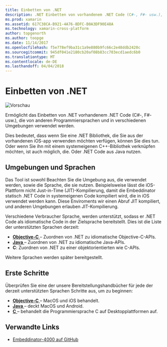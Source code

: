 ```yaml
---
title: Einbetten von .NET
description: .NET Einbetten von vorhandenem .NET Code (C#-, F#- usw.), die von anderen Programmiersprachen genutzt werden können
ms.prod: xamarin
ms.assetid: 617C38CA-B921-4A76-8DFC-B0A3DF90E48A
ms.technology: xamarin-cross-platform
author: topgenorth
ms.author: toopge
ms.date: 11/14/2017
ms.openlocfilehash: f5e778ef9ba31c1a9e880b9fc66c2e48ddb2420c
ms.sourcegitcommit: 945df041e2180cb20af08b83cc703ecd1aedc6b0
ms.translationtype: MT
ms.contentlocale: de-DE
ms.lasthandoff: 04/04/2018
---
```

# <a name="net-embedding"></a>Einbetten von .NET

![Vorschau](~/media/shared/preview.png)

Ermöglicht das Einbetten von .NET vorhandenem .NET Code (C#-, F#- usw.), die von anderen Programmiersprachen und in verschiedenen Umgebungen verwendet werden.

Dies bedeutet, dass wenn Sie eine .NET Bibliothek, die Sie aus der vorhandenen iOS-app verwenden möchten verfügen, können Sie dies tun.   Oder wenn Sie ihn mit einem systemeigenen C++-Bibliothek verknüpfen möchten, ist auch möglich, die.   Oder .NET Code aus Java nutzen.

## <a name="environments-and-languages"></a>Umgebungen und Sprachen

Das Tool ist sowohl Beachten Sie die Umgebung aus, die verwendet werden, sowie die Sprache, die sie nutzen.   Beispielsweise lässt die iOS-Plattform nicht Just-in-Time (JIT)-Kompilierung, damit die Embeddinator statisch .NET Code in systemeigenen Code kompiliert wird, die in iOS verwendet werden kann.  Diese Enviroments wir einen Abruf JIT kompiliert, und anderen Umgebungen erlauben JIT-Kompilierung.

Verschiedene Verbraucher Sprache, werden unterstützt, sodass er .NET Code als idiomatische Code in der Zielsprache bereitstellt.   Dies ist die Liste der unterstützten Sprachen derzeit:

- [**Objective-C** ](objective-c/index.md) – Zuordnen von .NET zu idiomatische Objective-C-APIs.
- [**Java** ](android/index.md) – Zuordnen von .NET zu idiomatische Java-APIs.
- **C**: Zuordnen von .NET zu einer objektorientierten wie C-APIs.

Weitere Sprachen werden später bereitgestellt.

## <a name="getting-started"></a>Erste Schritte

Überprüfen Sie eine der unsere Bereitstellungshandbücher für jede der derzeit unterstützten Sprachen Schritte aus, um zu beginnen:

- [**Objective-C** ](get-started/objective-c/index.md) – MacOS und iOS behandelt.
- [**Java** ](get-started/java/index.md) – deckt MacOS und Android.
- [**C** ](get-started/c.md) – behandelt die Programmiersprache C auf Desktopplattformen auf.


## <a name="related-links"></a>Verwandte Links

- [Embeddinator-4000 auf GitHub](https://github.com/mono/Embeddinator-4000)
